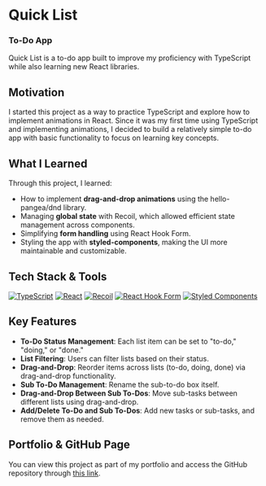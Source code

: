 # Quick List

### To-Do App

Quick List is a to-do app built to improve my proficiency with TypeScript while also learning new React libraries. 

## Motivation

I started this project as a way to practice TypeScript and explore how to implement animations in React. Since it was my first time using TypeScript and implementing animations, I decided to build a relatively simple to-do app with basic functionality to focus on learning key concepts.


## What I Learned

Through this project, I learned:
- How to implement **drag-and-drop animations** using the hello-pangea/dnd library.
- Managing **global state** with Recoil, which allowed efficient state management across components.
- Simplifying **form handling** using React Hook Form.
- Styling the app with **styled-components**, making the UI more maintainable and customizable.

## Tech Stack & Tools

[![TypeScript](https://img.shields.io/badge/TypeScript-007ACC?style=for-the-badge&logo=typescript&logoColor=white)](https://www.typescriptlang.org/) [![React](https://img.shields.io/badge/React-61DAFB?style=for-the-badge&logo=react&logoColor=black)](https://reactjs.org/) [![Recoil](https://img.shields.io/badge/Recoil-3578E5?style=for-the-badge&logo=recoil&logoColor=white)](https://recoiljs.org/) [![React Hook Form](https://img.shields.io/badge/React%20Hook%20Form-EC5990?style=for-the-badge&logo=reacthookform&logoColor=white)](https://react-hook-form.com/) [![Styled Components](https://img.shields.io/badge/Styled%20Components-DB7093?style=for-the-badge&logo=styled-components&logoColor=white)](https://styled-components.com/)

## Key Features

- **To-Do Status Management**: Each list item can be set to "to-do," "doing," or "done."
- **List Filtering**: Users can filter lists based on their status.
- **Drag-and-Drop**: Reorder items across lists (to-do, doing, done) via drag-and-drop functionality.
- **Sub To-Do Management**: Rename the sub-to-do box itself.
- **Drag-and-Drop Between Sub To-Dos**: Move sub-tasks between different lists using drag-and-drop.
- **Add/Delete To-Do and Sub To-Dos**: Add new tasks or sub-tasks, and remove them as needed.

## Portfolio & GitHub Page

You can view this project as part of my portfolio and access the GitHub repository through [this link](https://qwery1237.github.io/portfolio/).


